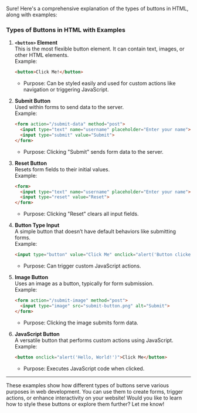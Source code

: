 Sure! Here's a comprehensive explanation of the types of buttons in HTML, along with examples:

### **Types of Buttons in HTML with Examples**

1. **`<button>` Element**  
   This is the most flexible button element. It can contain text, images, or other HTML elements.  
   Example:
   ```html
   <button>Click Me!</button>
   ```

   - Purpose: Can be styled easily and used for custom actions like navigation or triggering JavaScript.

2. **Submit Button**  
   Used within forms to send data to the server.  
   Example:
   ```html
   <form action="/submit-data" method="post">
     <input type="text" name="username" placeholder="Enter your name">
     <input type="submit" value="Submit">
   </form>
   ```

   - Purpose: Clicking "Submit" sends form data to the server.

3. **Reset Button**  
   Resets form fields to their initial values.  
   Example:
   ```html
   <form>
     <input type="text" name="username" placeholder="Enter your name">
     <input type="reset" value="Reset">
   </form>
   ```

   - Purpose: Clicking "Reset" clears all input fields.

4. **Button Type Input**  
   A simple button that doesn’t have default behaviors like submitting forms.  
   Example:
   ```html
   <input type="button" value="Click Me" onclick="alert('Button clicked!')">
   ```

   - Purpose: Can trigger custom JavaScript actions.

5. **Image Button**  
   Uses an image as a button, typically for form submission.  
   Example:
   ```html
   <form action="/submit-image" method="post">
     <input type="image" src="submit-button.png" alt="Submit">
   </form>
   ```

   - Purpose: Clicking the image submits form data.

6. **JavaScript Button**  
   A versatile button that performs custom actions using JavaScript.  
   Example:
   ```html
   <button onclick="alert('Hello, World!')">Click Me</button>
   ```

   - Purpose: Executes JavaScript code when clicked.

---

These examples show how different types of buttons serve various purposes in web development. You can use them to create forms, trigger actions, or enhance interactivity on your website! Would you like to learn how to style these buttons or explore them further? Let me know!